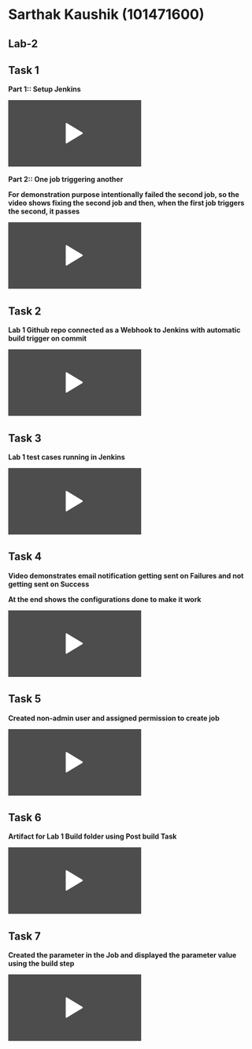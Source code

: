 Sarthak Kaushik (101471600)
============================


Lab-2
------

Task 1 
--------

**Part 1:: Setup Jenkins**

[<img src="videos/video_thumbnail.png" alt="Watch the video" width="270"/>](videos/Task1-Part1.mp4)


**Part 2:: One job triggering another**

**For demonstration purpose intentionally failed the second job, so the video shows fixing the second job and
then, when the first job triggers the second, it passes**

[<img src="videos/video_thumbnail.png" alt="Watch the video" width="270"/>](videos/Task1-Part2.mp4)


Task 2
--------

**Lab 1 Github repo connected as a Webhook to Jenkins with automatic build trigger on commit**

[<img src="videos/video_thumbnail.png" alt="Watch the video" width="270"/>](videos/Task2.mp4)

Task 3
--------

**Lab 1 test cases running in Jenkins**

[<img src="videos/video_thumbnail.png" alt="Watch the video" width="270"/>](videos/Task3.mp4)


Task 4
--------

**Video demonstrates email notification getting sent on Failures and not getting sent on Success**

**At the end shows the configurations done to make it work**


[<img src="videos/video_thumbnail.png" alt="Watch the video" width="270"/>](videos/Task4.mp4)


Task 5
--------

**Created non-admin user and assigned permission to create job**

[<img src="videos/video_thumbnail.png" alt="Watch the video" width="270"/>](videos/Task5.mp4)


Task 6
--------

**Artifact for Lab 1 Build folder using Post build Task** 

[<img src="videos/video_thumbnail.png" alt="Watch the video" width="270"/>](videos/Task6.mp4)


Task 7
--------

**Created the parameter in the Job and displayed the parameter value using the build step**

[<img src="videos/video_thumbnail.png" alt="Watch the video" width="270"/>](videos/Task7.mp4)
